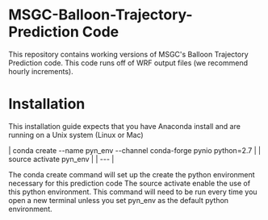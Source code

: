 # MSGC-Balloon-Trajectory-Prediction Code
This repository contains working versions of MSGC's Balloon Trajectory Prediction code. This code runs off of WRF output files (we recommend hourly increments). 


# Installation
This installation guide expects that you have Anaconda install and are running on a Unix system (Linux or Mac)

| conda create --name pyn_env --channel conda-forge pynio python=2.7 |
| source activate pyn_env |
| --- |


The conda create command will set up the create the python environment necessary for this prediction code
The source activate enable the use of this python environment. This command will need to be run every time you open a new terminal unless you set pyn_env as the default python environment.











